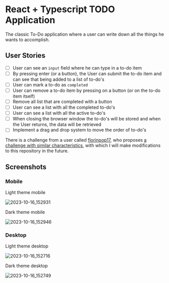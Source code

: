 # React + Typescript TODO Application

The classic To-Do application where a user can write down all the things he wants to accomplish.

## User Stories

- [ ] User can see an `input` field where he can type in a to-do item
- [ ] By pressing enter (or a button), the User can submit the to-do item and can see that being added to a list of to-do's
- [ ] User can mark a to-do as `completed`
- [ ] User can remove a to-do item by pressing on a button (or on the to-do item itself)
- [ ] Remove all list that are completed with a button
- [ ] User can see a list with all the completed to-do's
- [ ] User can see a list with all the active to-do's
- [ ] When closing the browser window the to-do's will be stored and when the User returns, the data will be retrieved
- [ ] Implement a drag and drop system to move the order of to-do's

There is a challenge from a user called [florinpop17](https://github.com/florinpop17/), who proposes [a challenge with similar characteristics](https://github.com/florinpop17/app-ideas/blob/master/Projects/2-Intermediate/To-Do-App.md), with which I will make modifications to this repository in the future.

## Screenshots

### Mobile

Light theme mobile

![2023-10-16_152931](https://github.com/albertofelixrosas/todo-app-react-ts/assets/68359201/3db1ed4f-c42c-4bed-b875-1da1792f11b4)


Dark theme mobile

![2023-10-16_152946](https://github.com/albertofelixrosas/todo-app-react-ts/assets/68359201/760afe4f-fa17-4f75-bb6e-d45e36fb5ef4)

### Desktop

Light theme desktop

![2023-10-16_152716](https://github.com/albertofelixrosas/todo-app-react-ts/assets/68359201/0398c023-8bdb-4b6e-8b85-c0fe46e55999)

Dark theme desktop

![2023-10-16_152749](https://github.com/albertofelixrosas/todo-app-react-ts/assets/68359201/b3c6bf47-6d55-479a-9fd3-0509e734edc8)
